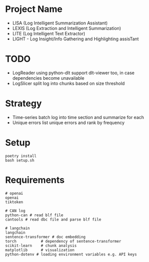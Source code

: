 # Project Name

- LISA (Log Intelligent Summarization Assistant)
- LEXIS (Log Extraction and Intelligent Summarization)
- LITE (Log Intelligent Text Extractor)
- LIGHT - Log Insight/Info Gathering and Highlighting assisTant

# TODO

- LogReader 
    using python-dlt
    support dlt-viewer too, in case dependencies become unavailable
- LogSlicer
    split log into chunks based on size threshold


# Strategy

- Time-series 
    batch log into time section and summarize for each
- Unique errors
    list unique errors and rank by frequency


# Setup

```
poetry install
bash setup.sh
```

# Requirements

```
# openai
openai
tiktoken

# CAN log
python-can # read blf file
cantools # read dbc file and parse blf file

# langchain
langchain
sentence-transformer # doc embedding
torch           # dependency of sentence-transformer
scikit-learn    # chunk analysis
matplotlib      # visualization
python-dotenv # loading environment variables e.g. API keys
```